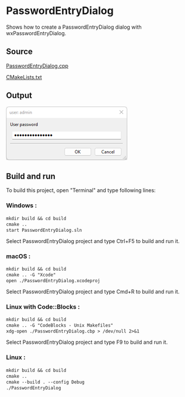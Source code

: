 # PasswordEntryDialog

Shows how to create a PasswordEntryDialog dialog with wxPasswordEntryDialog.

## Source

[PasswordEntryDialog.cpp](PasswordEntryDialog.cpp)

[CMakeLists.txt](CMakeLists.txt)

## Output

![output](../../../docs/Pictures/PasswordEntryDialog.png)

## Build and run

To build this project, open "Terminal" and type following lines:

### Windows :

``` shell
mkdir build && cd build
cmake .. 
start PasswordEntryDialog.sln
```

Select PasswordEntryDialog project and type Ctrl+F5 to build and run it.

### macOS :

``` shell
mkdir build && cd build
cmake .. -G "Xcode"
open ./PasswordEntryDialog.xcodeproj
```

Select PasswordEntryDialog project and type Cmd+R to build and run it.

### Linux with Code::Blocks :

``` shell
mkdir build && cd build
cmake .. -G "CodeBlocks - Unix Makefiles"
xdg-open ./PasswordEntryDialog.cbp > /dev/null 2>&1
```

Select PasswordEntryDialog project and type F9 to build and run it.

### Linux :

``` shell
mkdir build && cd build
cmake .. 
cmake --build . --config Debug
./PasswordEntryDialog
```
